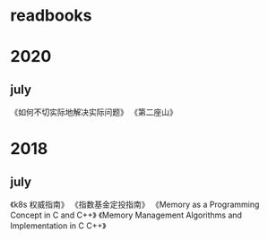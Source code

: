 # readbooks

# 2020
## july
《如何不切实际地解决实际问题》
《第二座山》

# 2018
## july
 《k8s 权威指南》
 《指数基金定投指南》
 《Memory as a Programming Concept in C and C++》
 《Memory Management Algorithms and Implementation in C C++》
